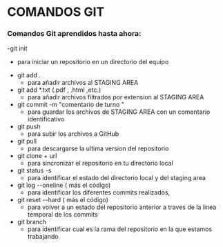 # COMANDOS GIT
 

 ### Comandos Git aprendidos hasta ahora:

-git init
  * para iniciar un repositorio en un directorio del equipo
- git add .  
  * para añadir archivos al STAGING AREA  
- git add *.txt   (.pdf , .html ,etc.)
  * para añadir archivos filtrados por extension al STAGING AREA
- git commit -m "comentario de turno "
  * para guardar los archivos de STAGING AREA con un comentario identificativo
- git push
  * para subir los archivos a GitHub
- git pull
  * para descargarse la ultima version del repositorio
- git clone + url
  * para sincronizar el repositorio en tu directorio local
- git status -s
  * para identificar el estado del directorio local y del staging area
- git log --oneline ( más el código)
  * para identificar los diferentes commits realizados, 
- git reset --hard ( más el código)
  * para volver a un estado del repositorio anterior a traves de la linea temporal de los commits
- git branch
  * para identificar cual es la rama del repositorio en la que estamos trabajando